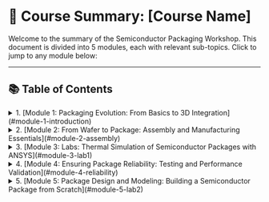 # 📘 Course Summary: [Course Name]

Welcome to the summary of the Semiconductor Packaging Workshop. This document is divided into 5 modules, each with relevant sub-topics. Click to jump to any module below:

---

## 📚 Table of Contents

<details> 
   <summary> 1. [Module 1: Packaging Evolution: From Basics to 3D Integration](#module-1-introduction) </summary>
                  - Introduction To Semiconductor Packaging And Industry Overview
                  - Understanding Package Requirements And Foundational Package Types
                  - Evolving Package Architectures - From Single Chip To Multi-Chip Modules
                  - Interposers Re-distribution Layers And 2.5D/3D Packaging Approaches
                  - Comparative Analysis And Selecting The Right Packaging Solution
      </details>
<details>
<summary> 2. [Module 2: From Wafer to Package: Assembly and Manufacturing Essentials](#module-2-assembly)</summary>
                 - Setting The Stage - Supply Chain And Facilities
                 - Wafer Pre-Preparation - Grinding And Dicing
                 - Wire Bond Packaging - Die Attach To Molding
                 - Flip Chip Assembly - Bump Formation And Underfill
                 - Wafer Level Packaging And Conclusion
   </details>
<details> 
<summary> 3. [Module 3: Labs: Thermal Simulation of Semiconductor Packages with ANSYS](#module-3-lab1)</summary>
                 - Introduction And Getting Started With ANSYS Electronics Desktop
                 - Setting Up A Flip-Chip BGA Package
                 - Material Definitions And Thermal Power Sources
                 - Meshing And Running The Thermal Analysis
                 - Viewing Results And Exploring Other Package Types
</details>

<details> 
   <summary> 4. [Module 4: Ensuring Package Reliability: Testing and Performance Validation](#module-4-reliability)</summary>
                 - Introduction to Package Testing and Electrical Functionality Checks
                 - Reliability and Performance Testing of Semiconductor Packages             
</details>
<details>
<summary> 5. [Module 5: Package Design and Modeling: Building a Semiconductor Package from Scratch](#module-5-lab2) </summary>
                  - Introduction to Package Cross-Section Modeling in ANSYS Electronics Desktop (AEDT)
                  - Creating the Die and Substrate in AEDT
                  - Adding Die Attach Material and Bond Pads
                  - Wire Bond Creation and Material Assignment
                  - Applying Mold Compound and Finalizing the Package Model

## 🧠 Module 1: Packaging Evolution: From Basics to 3D Integration

### 🔹 1.1 What is [Topic]?

Text description here...

![Intro Image](assets/module1-img1.png)

### 🔹 1.2 Course Goals

- Learn X
- Understand Y

---

## 🏭 Module 2: Fr om Wafer to Package: Assembly and Manufacturing Essentials

### 🔹 2.1 Key Concept A

Explain...

![Diagram](assets/module2-diagram.jpg)

### 🔹 2.2 Key Concept B

Bullet points, explanations, etc.

---

## 💻 Module 3: Labs: Thermal Simulation of Semiconductor Packages with ANSYS

### 🔹 3.1 Example 1: [Tool/Platform]

Code snippet or image.

---

## 🚀 Module 4: Ensuring Package Reliability: Testing and Performance Validation

...

---

## ✅ Module 5: Package Design and Modeling: Building a Semiconductor Package from Scratch

- Final concepts
- Key takeaways
